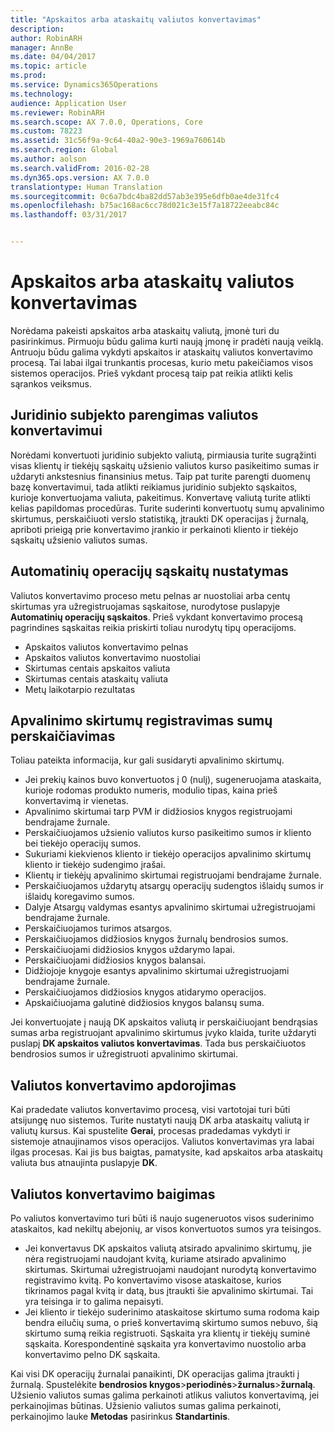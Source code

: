 ```yaml
---
title: "Apskaitos arba ataskaitų valiutos konvertavimas"
description: 
author: RobinARH
manager: AnnBe
ms.date: 04/04/2017
ms.topic: article
ms.prod: 
ms.service: Dynamics365Operations
ms.technology: 
audience: Application User
ms.reviewer: RobinARH
ms.search.scope: AX 7.0.0, Operations, Core
ms.custom: 78223
ms.assetid: 31c56f9a-9c64-40a2-90e3-1969a760614b
ms.search.region: Global
ms.author: aolson
ms.search.validFrom: 2016-02-28
ms.dyn365.ops.version: AX 7.0.0
translationtype: Human Translation
ms.sourcegitcommit: 0c6a7bdc4ba82dd57ab3e395e6dfb0ae4de31fc4
ms.openlocfilehash: b75ac168ac6cc78d021c3e15f7a18722eeabc84c
ms.lasthandoff: 03/31/2017


---
```


# <a name="convert-accounting-or-reporting-currencies"></a>Apskaitos arba ataskaitų valiutos konvertavimas



Norėdama pakeisti apskaitos arba ataskaitų valiutą, įmonė turi du pasirinkimus. Pirmuoju būdu galima kurti naują įmonę ir pradėti naują veiklą. Antruoju būdu galima vykdyti apskaitos ir ataskaitų valiutos konvertavimo procesą. Tai labai ilgai trunkantis procesas, kurio metu pakeičiamos visos sistemos operacijos. Prieš vykdant procesą taip pat reikia atlikti kelis sąrankos veiksmus.

## <a name="preparing-the-legal-entity-for-currency-conversion"></a>Juridinio subjekto parengimas valiutos konvertavimui
Norėdami konvertuoti juridinio subjekto valiutą, pirmiausia turite sugrąžinti visas klientų ir tiekėjų sąskaitų užsienio valiutos kurso pasikeitimo sumas ir uždaryti ankstesnius finansinius metus. Taip pat turite parengti duomenų bazę konvertavimui, tada atlikti reikiamus juridinio subjekto sąskaitos, kurioje konvertuojama valiuta, pakeitimus. Konvertavę valiutą turite atlikti kelias papildomas procedūras. Turite suderinti konvertuotų sumų apvalinimo skirtumus, perskaičiuoti verslo statistiką, įtraukti DK operacijas į žurnalą, apriboti prieigą prie konvertavimo įrankio ir perkainoti kliento ir tiekėjo sąskaitų užsienio valiutos sumas.

## <a name="setting-up-accounts-for-automatic-transactions"></a>Automatinių operacijų sąskaitų nustatymas
Valiutos konvertavimo proceso metu pelnas ar nuostoliai arba centų skirtumas yra užregistruojamas sąskaitose, nurodytose puslapyje **Automatinių operacijų sąskaitos**. Prieš vykdant konvertavimo procesą pagrindines sąskaitas reikia priskirti toliau nurodytų tipų operacijoms.

-   Apskaitos valiutos konvertavimo pelnas
-   Apskaitos valiutos konvertavimo nuostoliai
-   Skirtumas centais apskaitos valiuta
-   Skirtumas centais ataskaitų valiuta
-   Metų laikotarpio rezultatas

## <a name="posting-rounding-differences-and-sum-recalculations"></a>Apvalinimo skirtumų registravimas sumų perskaičiavimas
Toliau pateikta informacija, kur gali susidaryti apvalinimo skirtumų.

-   Jei prekių kainos buvo konvertuotos į 0 (nulį), sugeneruojama ataskaita, kurioje rodomas produkto numeris, modulio tipas, kaina prieš konvertavimą ir vienetas.
-   Apvalinimo skirtumai tarp PVM ir didžiosios knygos registruojami bendrajame žurnale.
-   Perskaičiuojamos užsienio valiutos kurso pasikeitimo sumos ir kliento bei tiekėjo operacijų sumos.
-   Sukuriami kiekvienos kliento ir tiekėjo operacijos apvalinimo skirtumų kliento ir tiekėjo sudengimo įrašai.
-   Klientų ir tiekėjų apvalinimo skirtumai registruojami bendrajame žurnale.
-   Perskaičiuojamos uždarytų atsargų operacijų sudengtos išlaidų sumos ir išlaidų koregavimo sumos.
-   Dalyje Atsargų valdymas esantys apvalinimo skirtumai užregistruojami bendrajame žurnale.
-   Perskaičiuojamos turimos atsargos.
-   Perskaičiuojamos didžiosios knygos žurnalų bendrosios sumos.
-   Perskaičiuojami didžiosios knygos uždarymo lapai.
-   Perskaičiuojami didžiosios knygos balansai.
-   Didžiojoje knygoje esantys apvalinimo skirtumai užregistruojami bendrajame žurnale.
-   Perskaičiuojamos didžiosios knygos atidarymo operacijos.
-   Apskaičiuojama galutinė didžiosios knygos balansų suma.

Jei konvertuojate į naują DK apskaitos valiutą ir perskaičiuojant bendrąsias sumas arba registruojant apvalinimo skirtumus įvyko klaida, turite uždaryti puslapį **DK apskaitos valiutos konvertavimas**. Tada bus perskaičiuotos bendrosios sumos ir užregistruoti apvalinimo skirtumai.

## <a name="processing-the-currency-conversion"></a>Valiutos konvertavimo apdorojimas
Kai pradedate valiutos konvertavimo procesą, visi vartotojai turi būti atsijungę nuo sistemos. Turite nustatyti naują DK arba ataskaitų valiutą ir valiutų kursus. Kai spustelite **Gerai**, procesas pradedamas vykdyti ir sistemoje atnaujinamos visos operacijos. Valiutos konvertavimas yra labai ilgas procesas. Kai jis bus baigtas, pamatysite, kad apskaitos arba ataskaitų valiuta bus atnaujinta puslapyje **DK**.

## <a name="completing-the-currency-conversion"></a>Valiutos konvertavimo baigimas
Po valiutos konvertavimo turi būti iš naujo sugeneruotos visos suderinimo ataskaitos, kad nekiltų abejonių, ar visos konvertuotos sumos yra teisingos.

-   Jei konvertavus DK apskaitos valiutą atsirado apvalinimo skirtumų, jie nėra registruojami naudojant kvitą, kuriame atsirado apvalinimo skirtumas. Skirtumai užregistruojami naudojant nurodytą konvertavimo registravimo kvitą. Po konvertavimo visose ataskaitose, kurios tikrinamos pagal kvitą ir datą, bus įtraukti šie apvalinimo skirtumai. Tai yra teisinga ir to galima nepaisyti.
-   Jei kliento ir tiekėjo suderinimo ataskaitose skirtumo suma rodoma kaip bendra eilučių suma, o prieš konvertavimą skirtumo sumos nebuvo, šią skirtumo sumą reikia registruoti. Sąskaita yra klientų ir tiekėjų suminė sąskaita. Korespondentinė sąskaita yra konvertavimo nuostolio arba konvertavimo pelno DK sąskaita.

Kai visi DK operacijų žurnalai panaikinti, DK operacijas galima įtraukti į žurnalą. Spustelėkite **bendrosios knygos**&gt;**periodinės**&gt;**žurnalus**&gt;**žurnalą**. Užsienio valiutos sumas galima perkainoti atlikus valiutos konvertavimą, jei perkainojimas būtinas. Užsienio valiutos sumas galima perkainoti, perkainojimo lauke **Metodas** pasirinkus **Standartinis**.


